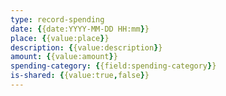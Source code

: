 ```yaml
---
type: record-spending
date: {{date:YYYY-MM-DD HH:mm}}
place: {{value:place}}
description: {{value:description}}
amount: {{value:amount}}
spending-category: {{field:spending-category}}
is-shared: {{value:true,false}}
---
```

